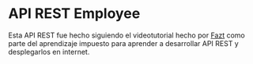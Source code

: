 # API REST Employee

Esta API REST fue hecho siguiendo el videotutorial hecho por [Fazt](https://www.youtube.com/watch?v=3dSkc-DIM74) como parte del aprendizaje impuesto para aprender a desarrollar API REST y desplegarlos en internet.
